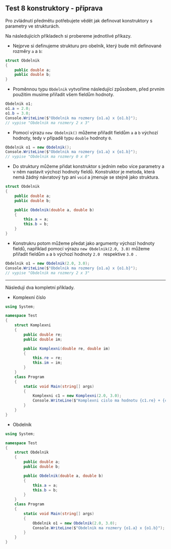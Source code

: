 Test 8 konstruktory - příprava
---
Pro zvládnutí předmětu potřebujete vědět jak definovat konstruktory s parametry ve strukturách. 

Na následujících příkladech si probereme jednotlivé příkazy. 

* Nejprve si definujeme strukturu pro obelník, který bude mít definované rozměry `a` a `b`:
```cs 
struct Obdelnik
{
    public double a;
    public double b;
}
```
* Proměnnou typu `Obdelnik` vytvoříme následující způsobem, před prvním použitím musíme přiřadit všem fieldům hodnoty.
```cs 
Obdelnik o1;
o1.a = 2.0;
o1.b = 3.0;
Console.WriteLine($"Obdelnik ma rozmery {o1.a} x {o1.b}");
// vypise "Obdelnik ma rozmery 2 x 3"
```
* Pomocí výrazu `new Obdelnik()` můžeme přiřadit fieldům `a` a `b` výchozí hodnoty, tedy v případě typu `double` hodnoty `0`.
```cs 
Obdelnik o1 = new Obdelnik();
Console.WriteLine($"Obdelnik ma rozmery {o1.a} x {o1.b}");
// vypise "Obdelnik ma rozmery 0 x 0"
```
* Do struktury můžeme přidat konstruktor s jedním nebo více parametry a v něm nastavit výchozí hodnoty fieldů. Konstruktor je metoda, která nemá žádný návratový typ ani `void` a jmenuje se stejně jako struktura.
```cs 
struct Obdelnik
{
    public double a;
    public double b;

    public Obdelnik(double a, double b)
    {
        this.a = a;
        this.b = b;
    }
}
```
* Konstrukru potom můžeme předat jako argumenty výchozí hodnoty fieldů, například pomocí výrazu `new Obdelnik(2.0, 3.0)` můžeme přiřadit fieldům `a` a `b` výchozí hodnoty `2.0 ` respektive `3.0 `.
```cs 
Obdelnik o1 = new Obdelnik(2.0, 3.0);
Console.WriteLine($"Obdelnik ma rozmery {o1.a} x {o1.b}");
// vypise "Obdelnik ma rozmery 2 x 3"
```
---
Následují dva kompletní příklady.

- Komplexní číslo

```cs 
using System;

namespace Test
{
    struct Komplexni
    {
        public double re;
        public double im;

        public Komplexni(double re, double im)
        {
            this.re = re;
            this.im = im;
        }
    }
    class Program
    {
        static void Main(string[] args)
        {
            Komplexni c1 = new Komplexni(2.0, 3.0);
            Console.WriteLine($"Komplexni cislo ma hodnotu {c1.re} + {c1.im}i");
        }
    }
}
```

- Obdelník

```cs 
using System;

namespace Test
{
    struct Obdelnik
    {
        public double a;
        public double b;

        public Obdelnik(double a, double b)
        {
            this.a = a;
            this.b = b;
        }
    }
    class Program
    {
        static void Main(string[] args)
        {
            Obdelnik o1 = new Obdelnik(2.0, 3.0);
            Console.WriteLine($"Obdelnik ma rozmery {o1.a} x {o1.b}");
        }
    }
}
```

